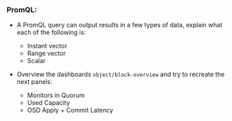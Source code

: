 ### PromQL:

- A PromQL query can output results in a few types of data, explain what each of the following is:
  - Instant vector
  - Range vector
  - Scalar

- Overview the dashboards `object/block-overview` and try to recreate the next panels:
  - Monitors in Quorum 
  - Used Capacity
  - OSD Apply + Commit Latency  
